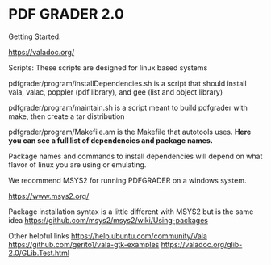 # PDF GRADER 2.0


Getting Started:

https://valadoc.org/

Scripts: These scripts are designed for linux based systems

  pdfgrader/program/installDependencies.sh is a script that should install vala, valac, poppler (pdf library), and gee (list and object library)

  pdfgrader/program/maintain.sh is a script meant to build pdfgrader with make, then create a tar distribution

pdfgrader/program/Makefile.am is the Makefile that autotools uses. **Here you can see a full list of dependencies and package names.**

Package names and commands to install dependencies will depend on what flavor of linux you are using or emulating. 

We recommend MSYS2 for running PDFGRADER on a windows system.

https://www.msys2.org/

Package installation syntax is a little different with MSYS2 but is the same idea
https://github.com/msys2/msys2/wiki/Using-packages

Other helpful links
https://help.ubuntu.com/community/Vala
https://github.com/gerito1/vala-gtk-examples
https://valadoc.org/glib-2.0/GLib.Test.html
